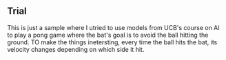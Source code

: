 ## Trial

This is just a sample where I utried to use models from UCB's course on AI to play a pong game where the bat's goal is to avoid the ball hitting the ground. TO make the things inetersting, every time the ball hits the bat, its velocity changes depending on which side it hit.

